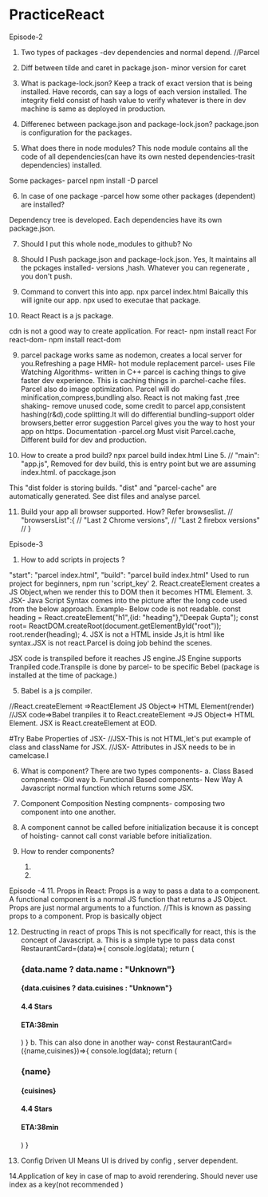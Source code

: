 # PracticeReact

Episode-2
1. Two types of packages -dev dependencies and normal depend.
//Parcel 
2. Diff between tilde and caret in package.json- minor version for caret
3. What is package-lock.json?
Keep a track of exact version that is being installed. Have records, can say a logs of each version installed.
The integrity field consist of hash value to verify whatever is there in dev machine is same as deployed in production.
4. Differenec between package.json and package-lock.json?
package.json is configuration for the packages.


5. What does there in node modules?
This node module contains all the code of all dependencies(can have its own nested dependencies-trasit dependencies)  installed.

Some packages- parcel
npm install -D parcel

6. In case of one package -parcel how some other packages (dependent) are installed?

Dependency tree is developed. Each dependencies have its own package.json.

7. Should I put this whole node_modules to github?
No

8. Should I Push package.json and package-lock.json.
Yes, It maintains all the pckages installed- versions ,hash.
Whatever you can regenerate , you don't push.



7. Command to convert this into app. 
npx parcel index.html Baically this will ignite our app.
npx used to executae that package.

8. React
React is a js package.

cdn is not a good way to create application.
For react-
npm install react 
For react-dom-
npm install react-dom


9. parcel package works same as nodemon, creates a local server for you.Refreshing a page
HMR- hot module replacement
parcel- uses File Watching Algorithms- written in C++
parcel is caching things to give faster dev experience.
This is caching things in .parchel-cache files.
Parcel also do image optimization.
Parcel will do minification,compress,bundling also.
React is not making fast ,tree shaking- remove unused code, some credit to parcel app,consistent hashing(r&d),code splitting.It will do differential bundling-support older browsers,better error suggestion
Parcel gives you the way to host your app on https.
Documentation -parcel.org Must visit
Parcel.cache, Different build for dev and production.


10. How to create a prod build?
npx parcel build  index.html
Line 5. // "main": "app.js", Removed for dev build, this is entry point but we are assuming index.html. of pacckage.json

This "dist folder is storing builds.
"dist" and "parcel-cache" are automatically generated.
See dist files and analyse parcel.

11. Build your app all browser supported. How?
Refer browseslist.
// "browsersList":{
//   "Last 2 Chrome versions",
//   "Last 2 firebox versions"
// }

Episode-3
1. How to add scripts in projects ?

"start": "parcel index.html",
"build": "parcel build index.html"
Used to run project for beginners, npm run 'script_key'
2. React.createElement creates a JS Object,when we render this to DOM then it becomes HTML Element.
3. JSX- Java Script Syntax comes into the picture after the long code used from the below approach.
Example- Below code is not readable.
const heading = React.createElement("h1",{id: "heading"},"Deepak Gupta");
const root= ReactDOM.createRoot(document.getElementById("root"));
root.render(heading);
4. JSX is not a HTML inside Js,it is html like syntax.JSX is not react.Parcel is doing job behind the scenes.

JSX code is transpiled before it reaches JS engine.JS Engine supports Tranpiled code.Transpile is done by parcel- to be specific Bebel (package is installed at the time of package.)

5. Babel is a js compiler.

//React.createElement =>ReactElement JS Object=> HTML Element(render)
//JSX code=>Babel tranpiles it to React.createElement =>JS Object=> HTML Element.
JSX is React.createElement at EOD.
 
 #Try Babe
 Properties of JSX-
 //JSX-This is not HTML,let's put example of class and className for JSX.
//JSX- Attributes in JSX needs to be in camelcase.l

6. What is component?
There are two types components-
a. Class Based compnents- Old way 
b. Functional Based components- New Way
A Javascript normal function which returns some JSX.

7. Component Composition
 Nesting compnents- composing two component into one another.

 8. A component cannot be called before initialization because it is concept of hoisting- cannot call const variable before initialization. 

 9. How to render components?

    1. <HeadingComponent />
    2. <HeadingComponent>
       </HeadingComponent>


Episode -4
11. Props in React:
Props is a way to pass a data to a component.
A functional component is a normal JS function that returns a JS Object.
Props are just normal arguments to a function.
//This is known as passing props to a component. Prop is basically object
      <RestaurantCard 
      name="Agarwal Sweets" 
      cuisines="Paneer,Spicy,Teekha"/>

12. Destructing in react of props 
This is not specifically for react, this is the concept of Javascript.
a. This is a simple type to pass data
const RestaurantCard=(data)=>{
    console.log(data);
    return (
        <div className="res-card">
            <h3>{data.name ? data.name : "Unknown"}</h3>
            <h4>{data.cuisines ? data.cuisines : "Unknown"}</h4>
            <h4>4.4 Stars</h4>
            <h4>ETA:38min</h4>
        </div>
    )
}
b. This can also done in another way-
const RestaurantCard=({name,cuisines})=>{
    console.log(data);
    return (
        <div className="res-card">
            <h3>{name}</h3>
            <h4>{cuisines}</h4>
            <h4>4.4 Stars</h4>
            <h4>ETA:38min</h4>
        </div>
    )
}

13. Config Driven UI
Means UI is drived by config , server dependent.

14.Application of key in case of map to avoid rerendering.
Should never use index as a key(not recommended )